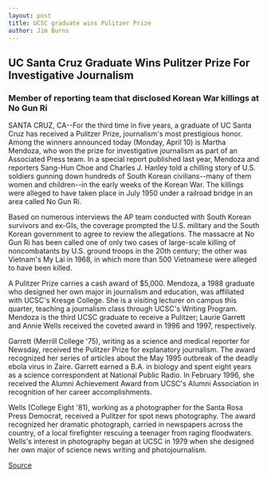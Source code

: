 ```yaml
---
layout: post
title: UCSC graduate wins Pulitzer Prize
author: Jim Burns
---
```


## UC Santa Cruz Graduate Wins Pulitzer Prize For Investigative Journalism

### Member of reporting team that disclosed Korean War killings at No Gun Ri

SANTA CRUZ, CA--For the third time in five years, a graduate of UC Santa Cruz has received a Pulitzer Prize, journalism's most prestigious honor. Among the winners announced today (Monday, April 10) is Martha Mendoza, who won the prize for investigative journalism as part of an Associated Press team. In a special report published last year, Mendoza and reporters Sang-Hun Choe and Charles J. Hanley told a chilling story of U.S. soldiers gunning down hundreds of South Korean civilians--many of them women and children--in the early weeks of the Korean War. The killings were alleged to have taken place in July 1950 under a railroad bridge in an area called No Gun Ri.

Based on numerous interviews the AP team conducted with South Korean survivors and ex-GIs, the coverage prompted the U.S. military and the South Korean government to agree to review the allegations. The massacre at No Gun Ri has been called one of only two cases of large-scale killing of noncombatants by U.S. ground troops in the 20th century; the other was Vietnam's My Lai in 1968, in which more than 500 Vietnamese were alleged to have been killed.

A Pulitzer Prize carries a cash award of $5,000. Mendoza, a 1988 graduate who designed her own major in journalism and education, was affiliated with UCSC's Kresge College. She is a visiting lecturer on campus this quarter, teaching a journalism class through UCSC's Writing Program. Mendoza is the third UCSC graduate to receive a Pulitzer; Laurie Garrett and Annie Wells received the coveted award in 1996 and 1997, respectively.

Garrett (Merrill College '75), writing as a science and medical reporter for Newsday, received the Pulitzer Prize for explanatory journalism. The award recognized her series of articles about the May 1995 outbreak of the deadly ebola virus in Zaire. Garrett earned a B.A. in biology and spent eight years as a science correspondent at National Public Radio. In February 1996, she received the Alumni Achievement Award from UCSC's Alumni Association in recognition of her career accomplishments.

Wells (College Eight '81), working as a photographer for the Santa Rosa Press Democrat, received a Pulitzer for spot news photography. The award recognized her dramatic photograph, carried in newspapers across the country, of a local firefighter rescuing a teenager from raging floodwaters. Wells's interest in photography began at UCSC in 1979 when she designed her own major of science news writing and photojournalism.

[Source](http://www1.ucsc.edu/news_events/press_releases/archive/99-00/04-00/mendoza_pulitzer.htm "Permalink to UCSC graduate wins Pulitzer Prize")